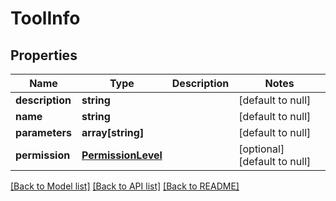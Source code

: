 # ToolInfo

## Properties
Name | Type | Description | Notes
------------ | ------------- | ------------- | -------------
**description** | **string** |  | [default to null]
**name** | **string** |  | [default to null]
**parameters** | **array[string]** |  | [default to null]
**permission** | [**PermissionLevel**](PermissionLevel.md) |  | [optional] [default to null]

[[Back to Model list]](../README.md#documentation-for-models) [[Back to API list]](../README.md#documentation-for-api-endpoints) [[Back to README]](../README.md)


